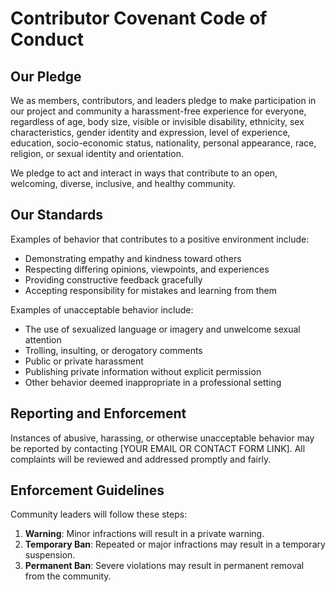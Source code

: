 # Contributor Covenant Code of Conduct

## Our Pledge

We as members, contributors, and leaders pledge to make participation in our project and community a harassment-free experience for everyone, regardless of age, body size, visible or invisible disability, ethnicity, sex characteristics, gender identity and expression, level of experience, education, socio-economic status, nationality, personal appearance, race, religion, or sexual identity and orientation.

We pledge to act and interact in ways that contribute to an open, welcoming, diverse, inclusive, and healthy community.

## Our Standards

Examples of behavior that contributes to a positive environment include:
- Demonstrating empathy and kindness toward others
- Respecting differing opinions, viewpoints, and experiences
- Providing constructive feedback gracefully
- Accepting responsibility for mistakes and learning from them

Examples of unacceptable behavior include:
- The use of sexualized language or imagery and unwelcome sexual attention
- Trolling, insulting, or derogatory comments
- Public or private harassment
- Publishing private information without explicit permission
- Other behavior deemed inappropriate in a professional setting

## Reporting and Enforcement

Instances of abusive, harassing, or otherwise unacceptable behavior may be reported by contacting [YOUR EMAIL OR CONTACT FORM LINK]. All complaints will be reviewed and addressed promptly and fairly.

## Enforcement Guidelines

Community leaders will follow these steps:
1. **Warning**: Minor infractions will result in a private warning.
2. **Temporary Ban**: Repeated or major infractions may result in a temporary suspension.
3. **Permanent Ban**: Severe violations may result in permanent removal from the community.